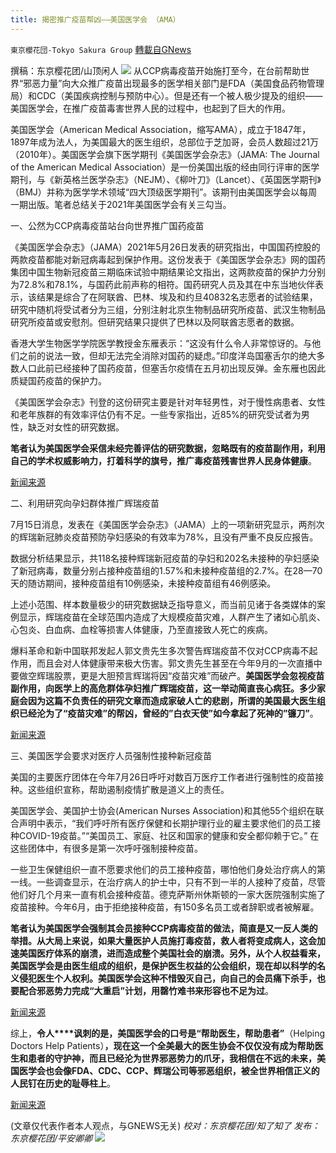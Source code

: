 ```yaml
---
title: 揭密推广疫苗帮凶——美国医学会 （AMA）
---
```

`東京櫻花団-Tokyo Sakura Group` [轉載自GNews](https://gnews.org/zh-hans/1553690/)

撰稿：东京樱花团/山顶闲人
![](https://assets.gnews.org/wp-content/uploads/2021/09/image-352.png)
从CCP病毒疫苗开始施打至今，在台前帮助世界“邪恶力量”向大众推广疫苗出现最多的医学相关部门是FDA（美国食品药物管理局）和CDC（美国疾病控制与预防中心）。但是还有一个被人极少提及的组织——美国医学会，在推广疫苗毒害世界人民的过程中，也起到了巨大的作用。

美国医学会（American Medical Association，缩写AMA），成立于1847年，1897年成为法人，为美国最大的医生组织，总部位于芝加哥，会员人数超过21万（2010年）。美国医学会旗下医学期刊《美国医学会杂志》（JAMA: The Journal of the American Medical Association）是一份美国出版的经由同行评审的医学期刊，与《新英格兰医学杂志》（NEJM）、《柳叶刀》（Lancet）、《英国医学期刊》（BMJ）并称为医学学术领域“四大顶级医学期刊”。该期刊由美国医学会以每周一期出版。笔者总结关于2021年美国医学会有关三勾当。

一、公然为CCP病毒疫苗站台向世界推广国药疫苗

《美国医学会杂志》（JAMA）2021年5月26日发表的研究指出，中国国药控股的两款疫苗都能对新冠病毒起到保护作用。这份发表于《美国医学会杂志》网的国药集团中国生物新冠疫苗三期临床试验中期结果论文指出，这两款疫苗的保护力分别为72.8%和78.1%，与国药此前声称的相符。国药研究人员及其在中东当地伙伴表示，该结果是综合了在阿联酋、巴林、埃及和约旦40832名志愿者的试验结果，研究中随机将受试者分为三组，分别注射北京生物制品研究所疫苗、武汉生物制品研究所疫苗或安慰剂。但研究结果只提供了巴林以及阿联酋志愿者的数据。

香港大学生物医学学院医学教授金东雁表示：“这没有什么令人非常惊讶的。与他们之前的说法一致，但却无法完全消除对国药的疑虑。”印度洋岛国塞舌尔的绝大多数人口此前已经接种了国药疫苗，但塞舌尔疫情在五月初出现反弹。金东雁也因此质疑国药疫苗的保护力。

《美国医学会杂志》刊登的这份研究主要是针对年轻男性，对于慢性病患者、女性和老年族群的有效率评估仍有不足。一些专家指出，近85%的研究受试者为男性，缺乏对女性的研究数据。

**笔者认为美国医学会采信未经完善评估的研究数据，忽略既有的疫苗副作用，利用自己的学术权威影响力，打着科学的旗号，推广毒疫苗残害世界人民身体健康**。

[新闻来源](https://www.dw.com/zh/%E7%A0%94%E7%A9%B6%E5%9B%BD%E8%8D%AF%E4%B8%A4%E6%AC%BE%E7%96%AB%E8%8B%97%E4%BF%9D%E6%8A%A4%E5%8A%9B%E8%B6%85%E8%BF%8770/a-57704740)

二、利用研究向孕妇群体推广辉瑞疫苗

7月15日消息，发表在《美国医学会杂志》（JAMA）上的一项新研究显示，两剂次的辉瑞新冠肺炎疫苗预防孕妇感染的有效率为78%，且没有严重不良反应报告。

数据分析结果显示，共118名接种辉瑞新冠疫苗的孕妇和202名未接种的孕妇感染了新冠病毒，数量分别占接种疫苗组的1.57%和未接种疫苗组的2.7%。在28—70天的随访期间，接种疫苗组有10例感染，未接种疫苗组有46例感染。

上述小范围、样本数量极少的研究数据缺乏指导意义，而当前见诸于各类媒体的案例显示，辉瑞疫苗在全球范围内造成了大规模疫苗灾难，人群产生了诸如心肌炎、心包炎、白血病、血栓等损害人体健康，乃至直接致人死亡的疾病。

爆料革命和新中国联邦发起人郭文贵先生多次警告辉瑞疫苗不仅对CCP病毒不起作用，而且会对人体健康带来极大伤害。郭文贵先生甚至在今年9月的一次直播中要做空辉瑞股票，更是大胆预言辉瑞将因“疫苗灾难”而破产。**美国医学会忽视疫苗副作用，向医学上的高危群体孕妇推广辉瑞疫苗，这一举动简直丧心病狂。多少家庭会因为这篇不负责任的研究文章而造成家破人亡的悲剧，所谓的美国最大医生组织已经沦为了“疫苗灾难”的帮凶，曾经的”白衣天使”如今拿起了死神的”镰刀”**。

[新闻来源](https://www.sohu.com/a/478397202_104952)

三、美国医学会要求对医疗人员强制性接种新冠疫苗

美国的主要医疗团体在今年7月26日呼吁对数百万医疗工作者进行强制性的疫苗接种。这些组织宣称，帮助遏制疫情扩散是道义上的责任。

美国医学会、美国护士协会(American Nurses Association)和其他55个组织在联合声明中表示，“我们呼吁所有医疗保健和长期护理行业的雇主要求他们的员工接种COVID-19疫苗。”“美国员工、家庭、社区和国家的健康和安全都仰赖于它。” 在这些团体中，有很多是第一次呼吁强制接种疫苗。

一些卫生保健组织一直不愿要求他们的员工接种疫苗，哪怕他们身处治疗病人的第一线。一些调查显示，在治疗病人的护士中，只有不到一半的人接种了疫苗，尽管他们好几个月来一直有机会接种疫苗。德克萨斯州休斯顿的一家大医院强制实施了疫苗接种。今年6月，由于拒绝接种疫苗，有150多名员工或者辞职或者被解雇。

**笔者认为美国医学会强制其会员接种CCP病毒疫苗的做法，简直是又一反人类的举措。从大局上来说，如果大量医护人员施打毒疫苗，救人者****将****变成病人，这会加速美国医疗体系的崩溃，进而造成整个美国社会的崩溃。另外，从个人权益看来，美国医学会是由医生组成的组织，是保护医生权益的公会组织，现在却以科学的名义侵犯医生个人权利。美国医学会这种不惜毁灭自己，向自己的会员痛下杀手，也要配合邪恶势力完成“大重启”计划，用罄竹难书来形容也不足为过**。

[新闻来源](https://www.voachinese.com/a/US-Covid-19-20210726/5980346.html)

综上，**令人****讽刺的是，美国医学会的口号是“帮助医生，帮助患者”**（Helping Doctors Help Patients）**，现在这一个全美最大的医生协会不仅仅没有成为帮助医生和患者的守护神，而且已经沦为世界邪恶势力的爪牙，我相信在不远的未来，美国医学会也会像FDA、CDC、CCP、辉瑞公司等邪恶组织，被全世界相信正义的人民钉在历史的耻辱柱上**。

[新闻来源](https://zh.wikipedia.org/wiki/%E7%BE%8E%E5%9B%BD%E5%8C%BB%E5%AD%A6%E4%BC%9A)

(文章仅代表作者本人观点，与GNEWS无关)
*校对：东京樱花团/知了知了
发布：东京樱花团/平安卿卿*
![](https://assets.gnews.org/wp-content/uploads/2021/09/image0-1-18.jpg)

